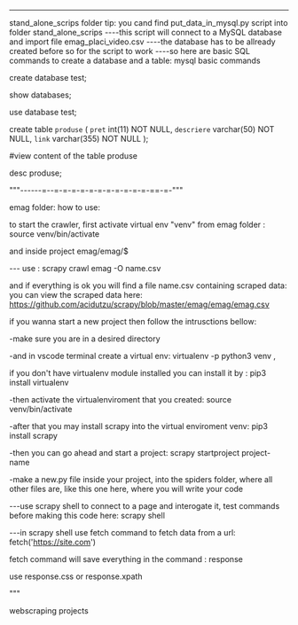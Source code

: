 ----------
stand_alone_scrips folder
tip: you cand find put_data_in_mysql.py script into folder stand_alone_scrips
----this script will connect to a MySQL database and import file emag_placi_video.csv
----the database has to be allready created before so for the script to work
----so here are basic SQL commands to create a database and a table:
 mysql basic commands
 
 create database test;

 show databases;

 use database test;

  create table `produse` (
    `pret` int(11) NOT NULL,
    `descriere` varchar(50) NOT NULL,
    `link` varchar(355) NOT NULL
    );

 #view content of the table produse
   
 desc produse;

  
"""------=--=-=-=-=-=-=-=-=-=-=-=-==-=-"""

emag folder:
how to use:

to start the crawler, first activate virtual env "venv" from emag folder : source venv/bin/activate

and inside project emag/emag/$

--- use : scrapy crawl emag -O name.csv

and if everything is ok you will find a file name.csv containing scraped data:
you can view the scraped data here: https://github.com/acidutzu/scrapy/blob/master/emag/emag/emag.csv

if you wanna start a new project then follow the intrusctions bellow:

-make sure you are in a desired directory

-and in vscode terminal create a virtual env: virtualenv -p python3 venv ,

if you don't have virtualenv module installed you can install it by : pip3 install virtualenv

-then activate the virtualenviroment that you created: source venv/bin/activate

-after that you may install scrapy into the virtual enviroment venv: pip3 install scrapy

-then you can go ahead and start a project: scrapy startproject project-name

-make a new.py file inside your project, into the spiders folder, where all other files are, like this one here, where you will write your code

---use scrapy shell to connect to a page and interogate it, test commands before making this code here: scrapy shell

---in scrapy shell use fetch command to fetch data from a url: fetch('https://site.com')

fetch command will save everything in the command : response

use response.css or response.xpath

"""

webscraping projects

